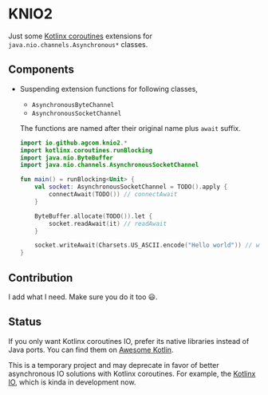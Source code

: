 # KNIO2
Just some [Kotlinx coroutines](https://kotlinlang.org/docs/reference/coroutines/coroutines-guide.html) extensions for `java.nio.channels.Asynchronous*` classes.

## Components

- Suspending extension functions for following classes,
  - `AsynchronousByteChannel`
  - `AsynchronousSocketChannel`

  The functions are named after their original name plus `await` suffix.

  ```kotlin
  import io.github.agcom.knio2.*
  import kotlinx.coroutines.runBlocking
  import java.nio.ByteBuffer
  import java.nio.channels.AsynchronousSocketChannel
  
  fun main() = runBlocking<Unit> {
      val socket: AsynchronousSocketChannel = TODO().apply {
          connectAwait(TODO()) // connectAwait
      }
  
      ByteBuffer.allocate(TODO()).let {
          socket.readAwait(it) // readAwait
      }
  
      socket.writeAwait(Charsets.US_ASCII.encode("Hello world")) // writeAwait
  }
  ```

## Contribution

I add what I need. Make sure you do it too :smiley:.

## Status

If you only want Kotlinx coroutines IO, prefer its native libraries instead of Java ports. You can find them on [Awesome Kotlin](https://kotlin.link/).

This is a temporary project and may deprecate in favor of better asynchronous IO solutions with Kotlinx coroutines. For example, the [Kotlinx IO](https://github.com/Kotlin/kotlinx-io), which is kinda in development now.